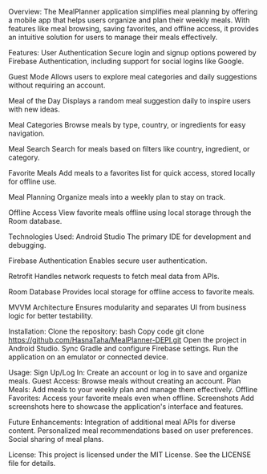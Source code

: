 Overview:
The MealPlanner application simplifies meal planning by offering a mobile app that helps users organize and plan their weekly meals. With features like meal browsing, saving favorites, and offline access, it provides an intuitive solution for users to manage their meals effectively.

Features:
User Authentication
Secure login and signup options powered by Firebase Authentication, including support for social logins like Google.

Guest Mode
Allows users to explore meal categories and daily suggestions without requiring an account.

Meal of the Day
Displays a random meal suggestion daily to inspire users with new ideas.

Meal Categories
Browse meals by type, country, or ingredients for easy navigation.

Meal Search
Search for meals based on filters like country, ingredient, or category.

Favorite Meals
Add meals to a favorites list for quick access, stored locally for offline use.

Meal Planning
Organize meals into a weekly plan to stay on track.

Offline Access
View favorite meals offline using local storage through the Room database.

Technologies Used:
Android Studio
The primary IDE for development and debugging.

Firebase Authentication
Enables secure user authentication.

Retrofit
Handles network requests to fetch meal data from APIs.

Room Database
Provides local storage for offline access to favorite meals.

MVVM Architecture
Ensures modularity and separates UI from business logic for better testability.

Installation:
Clone the repository:
bash
Copy code
git clone https://github.com/HasnaTaha/MealPlanner-DEPI.git
Open the project in Android Studio.
Sync Gradle and configure Firebase settings.
Run the application on an emulator or connected device.

Usage:
Sign Up/Log In: Create an account or log in to save and organize meals.
Guest Access: Browse meals without creating an account.
Plan Meals: Add meals to your weekly plan and manage them effectively.
Offline Favorites: Access your favorite meals even when offline.
Screenshots
Add screenshots here to showcase the application's interface and features.

Future Enhancements:
Integration of additional meal APIs for diverse content.
Personalized meal recommendations based on user preferences.
Social sharing of meal plans.

License:
This project is licensed under the MIT License. See the LICENSE file for details.
